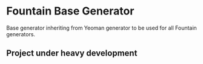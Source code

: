 # Fountain Base Generator

Base generator inheriting from Yeoman generator to be used for all Fountain generators.

## Project under heavy development
